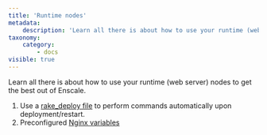 ```yaml
---
title: 'Runtime nodes'
metadata:
    description: 'Learn all there is about how to use your runtime (web server) nodes to get the best out of Enscale.'
taxonomy:
    category:
        - docs
visible: true
---
```


Learn all there is about how to use your runtime (web server) nodes to get the best out of Enscale.

1. Use a [rake_deploy file](../app/rake) to perform commands automatically upon deployment/restart.
2. Preconfigured [Nginx variables](../app/nginx-variables)